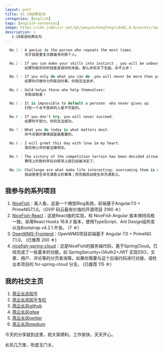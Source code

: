 ```yaml
---
layout: post
title: 01-10经典名句
categories: [english]
tags: [english-sentences]
image: https://cdn.jsdelivr.net/gh/yanyunchangfeng/cdn@1.0.0/assets/img/blog/english-grammer/english-grammer-cover6.png
description: >
   1-10英语经典名句
---
```

``` swift
  No.1 : A genius is the person who repeats the most times.  
         天才就是重复次数最多的那个人。
```
``` swift
  No.2 : If you can make your skills into instinct , you will be unbeatable. Keep moving！   
         如果你能将你的技能变成你的本能，那么你将天下无敌。永不止步！
```
``` swift
  No.3 : If you only do what you can do ,you will never be more than you are now.  
         如果你只做你力所能及的事，你就没法进步。
```
``` swift
  No.4 : Gold helps those who help themselves!
         天助自助者！
```
``` swift
  No.5 : It is impossible to default a peroson  who never gives up.
         打败一个永不放弃的人是不可能的。
```
``` swift
  No.6 : If you don't try, you will never succeed.
         如果你不努力，你将无法成功。
```
``` swift
  No.7 : What you do today is what matters most.
         你今天做的事情就是最重要的。
```
``` swift
  No.8 : I will greet this day with love in my heart.
         我将用心中的爱迎接明天。
```
``` swift
  No.9 : The victory of the competition terrain has been decided already by how we are working hard on the training ground. 
         赛场上的胜利早在训练场上就已经被决定了。
```
``` swift
  No.10: Challenge are what make life interesting; overcoming them is what makes life meaningful. 
         挑战是使生命充满意义的事情；而克服挑战使生命充满意义。
```


## 我参与的系列项目

1. [NiceFish]( https://gitee.com/mumu-osc/NiceFish)：美人鱼，这是一个微型Blog系统，前端基于Angular7.0 + PrimeNG7.1.0。（GVIP 码云最有价值的开源项目 3190 ☆)
2. [NiceFish-React]( https://gitee.com/mumu-osc/NiceFish-React)：这是React版的实现，和 NiceFish Angular 版本保持风格一致。采用React Hooks 16.8.3 版本，使用TypeScript、Ant Design组件库以及Bootstrap v4.2.1 开发。  (7 ☆)
3. [OpenWMS-Frontend](https://gitee.com/mumu-osc/OpenWMS-Frontend)：OpenWMS项目前端基于 Angular 7.0 + PrimeNG 7.1.0。  (已推荐 200 ☆)
4. [nicefish-spring-cloud](https://gitee.com/mumu-osc/nicefish-spring-cloud)：这是NiceFish的服务端代码，基于SpringCloud。已经完成了一些基本的功能，如 SpringSecurity+OAuth2+JWT 实现SSO，文章、用户、评论等的分页查询等。如果你需要与这个后端代码进行对接，请检出本项目的 for-spring-cloud 分支。 (已推荐 115 ☆)

## 我的社交主页  

1. [燕云长风知乎](https://zhihu.com/people/hbxyxuxiaodong)  
2. [燕云长风知乎专栏](https://zhuanlan.zhihu.com/yanyunchangfeng)  
3. [燕云长风github](https://github.com/yanyunchangfeng)  
4. [燕云长风gitee](https://gitee.com/yanyunchangfeng)  
5. [燕云长风twitter](https://twitter.com/yanyunchangfeng)  
6. [燕云长风medium](https://medium.com/@yanyunchangfeng) 

今天的分享就到这里，祝大家顺利，工作愉快，天天开心。

长风几万里，吹度玉门关。